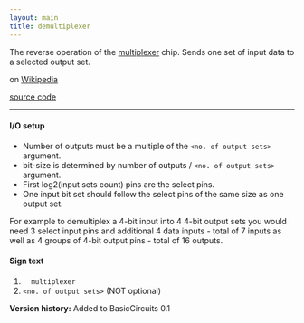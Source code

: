 ```yaml
---
layout: main
title: demultiplexer
---
```


The reverse operation of the [multiplexer](Multiplexer) chip. Sends one set of input data to a selected output set.

on [Wikipedia](http://en.wikipedia.org/wiki/Multiplexer)

[source code](https://github.com/eisental/BasicCircuits/blob/master/src/main/java/org/tal/basiccircuits/demultiplexer.java)

* * *


#### I/O setup 
* Number of outputs must be a multiple of the `<no. of output sets>` argument.
* bit-size is determined by number of outputs / `<no. of output sets>` argument.
* First log2(input sets count) pins are the select pins. 
* One input bit set should follow the select pins of the same size as one output set.

For example to demultiplex a 4-bit input into 4 4-bit output sets you would need 3 select input pins and additional 4 data inputs - total of 7 inputs
as well as 4 groups of 4-bit output pins - total of 16 outputs.

#### Sign text
1. `   multiplexer   `
2. ` <no. of output sets> ` (NOT optional)

__Version history:__ Added to BasicCircuits 0.1